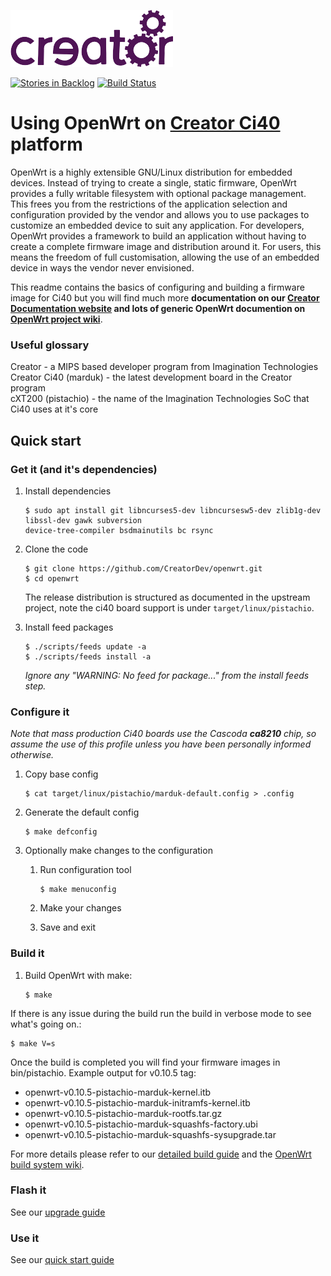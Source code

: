 [![Creator logo](https://raw.githubusercontent.com/CreatorKit/creator-docs/master/images/creatorlogo.png)](https://community.imgtec.com/platforms/creator-ci40/)

[![Stories in Backlog](https://badge.waffle.io/CreatorDev/openwrt.png?label=s:%20Backlog&title=Backlog)](http://waffle.io/CreatorDev/openwrt)
[![Build Status](http://jenkins.creatordev.io/buildStatus/icon?job=CreatorDev/openwrt/ci40)](http://jenkins.creatordev.io/job/CreatorDev/openwrt/ci40)

# Using OpenWrt on [Creator Ci40](https://community.imgtec.com/platforms/creator-ci40/) platform
OpenWrt is a highly extensible GNU/Linux distribution for embedded devices. Instead of trying to create a single, static firmware, OpenWrt provides
a fully writable filesystem with optional package management. This frees you from the restrictions of the application selection and configuration
provided by the vendor and allows you to use packages to customize an embedded device to suit any application. For developers, OpenWrt provides a
framework to build an application without having to create a complete firmware image and distribution around it. For users, this means the freedom
of full customisation, allowing the use of an embedded device in ways the vendor never envisioned.

This readme contains the basics of configuring and building a firmware image for Ci40 but you will find much more **documentation on our
[Creator Documentation website](https://docs.creatordev.io/ci40/guides/openwrt-platform/) and lots of generic OpenWrt documention on
[OpenWrt project wiki](http://wiki.openwrt.org/doc/start)**.

### Useful glossary
Creator - a MIPS based developer program from Imagination Technologies  
Creator Ci40 (marduk) - the latest development board in the Creator program  
cXT200 (pistachio) - the name of the Imagination Technologies SoC that Ci40 uses at it's core  

## Quick start
### Get it (and it's dependencies)
1. Install dependencies

    ```
    $ sudo apt install git libncurses5-dev libncursesw5-dev zlib1g-dev libssl-dev gawk subversion 
    device-tree-compiler bsdmainutils bc rsync
    ```
2. Clone the code

    ```
    $ git clone https://github.com/CreatorDev/openwrt.git
    $ cd openwrt
    ```
    The release distribution is structured as documented in the upstream project, note the ci40 board support is under `target/linux/pistachio`.
3. Install feed packages

    ```
    $ ./scripts/feeds update -a
    $ ./scripts/feeds install -a
    ```
    *Ignore any "WARNING: No feed for package..." from the install feeds step.*

### Configure it
*Note that mass production Ci40 boards use the Cascoda __ca8210__ chip, so assume the use of this profile unless you have been personally informed otherwise.*

1. Copy base config

    ```
    $ cat target/linux/pistachio/marduk-default.config > .config
    ```
2. Generate the default config

    ```
    $ make defconfig
    ```
3. Optionally make changes to the configuration
    1. Run configuration tool

        ```
        $ make menuconfig
        ```
    2. Make your changes
    3. Save and exit

### Build it
1. Build OpenWrt with make:

    ```
    $ make
    ```

If there is any issue during the build run the build in verbose mode to see what's going on.:

```
$ make V=s
```

Once the build is completed you will find your firmware images in bin/pistachio. Example output for v0.10.5 tag:
* openwrt-v0.10.5-pistachio-marduk-kernel.itb
* openwrt-v0.10.5-pistachio-marduk-initramfs-kernel.itb
* openwrt-v0.10.5-pistachio-marduk-rootfs.tar.gz
* openwrt-v0.10.5-pistachio-marduk-squashfs-factory.ubi
* openwrt-v0.10.5-pistachio-marduk-squashfs-sysupgrade.tar

For more details please refer to our [detailed build guide](https://docs.creatordev.io/ci40/guides/openwrt-platform/#building-openwrt)
and the [OpenWrt build system wiki]("http://wiki.openwrt.org/doc/howto/build").

### Flash it
See our [upgrade guide](https://docs.creatordev.io/ci40/guides/openwrt-platform/#upgrading-your-ci40-software)

### Use it
See our [quick start guide](https://docs.creatordev.io/ci40/guides/quick-start-guide/)

